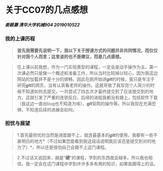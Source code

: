# 关于CC07的几点感想

##### 娄颖灏  清华大学机械904  2019010522

### 我的上课历程

> **首先我需要先说明一下，我以下关于授课方式的问题并非共同情况，而仅仅针对我个人而言；这里谈的也不是建议，而是几点感想。**



>在上课以前我想，作为一门实验类型的课程，一定会是动手操作为主。第一次课必然只是做一个概述和准备工作，所以当时比较掉以轻心，因为我这边网站的加载并不是十分的顺畅，因此在刚开始讲***git***的时候，我只是专注于研究***git***的网页，没有认真看老师的操作。这就导致了我写完个人简介的时候不知道如何去提交，一共尝试了四五次才最终提交到了应该提交到的地方。这就引发了严重的连锁反应，后续的进程我都没有跟上，包括软件下载（我这边一直出bug也不知道为啥）、***git***官网的操作等。所以我现在充满恐惧，不知道后续的进展会如何。



### 担忧与展望

>1.首先最担忧的当然是进度跟不上，就连最基本的***git***的使用，我都有一些不甚明白的地方*（不过如果您能看到我这段话说明我应该还是提交到对的地方了）*，所以还是很怕自己会跟不上这门课程。



>2.不过话又说回来，越是“**硬**”的课程，学到的东西就会越多。所以我也相信，我一定会在这门课程中学到许许多多有用的知识，如果我跟得上的话。